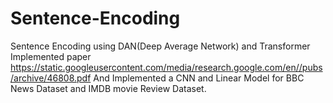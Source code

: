 # Sentence-Encoding
Sentence Encoding using DAN(Deep Average Network) and Transformer
Implemented paper https://static.googleusercontent.com/media/research.google.com/en//pubs/archive/46808.pdf
And Implemented a CNN and Linear Model for BBC News Dataset and IMDB movie Review Dataset.
